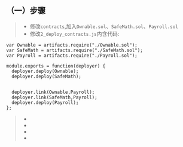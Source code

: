 ## （一）步骤  
>* 修改`contracts`,加入`Ownable.sol`、`SafeMath.sol`、`Payroll.sol`
>* 修改`2_deploy_contracts.js`内含代码:
```solidity
var Ownable = artifacts.require("./Ownable.sol");
var SafeMath = artifacts.require("./SafeMath.sol");
var Payroll = artifacts.require("./Payroll.sol");

module.exports = function(deployer) {
  deployer.deploy(Ownable);
  deployer.deploy(SafeMath);


  deployer.link(Ownable,Payroll);
  deployer.link(SafeMath,Payroll);
  deployer.deploy(Payroll);
};
```
>* 
>* 
>* 
>* 

